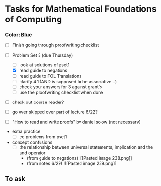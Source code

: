 # Tasks for Mathematical Foundations of Computing
### Color: Blue

- [ ] Finish going through proofwriting checklist

- [ ] Problem Set 2 (due Thursday)
	- [ ] look at solutions of pset1
	- [x] read guide to negations
	- [ ] read guide to FOL Translations
	- [ ] clarify 4.1 (AND is supposed to be associative...)
	- [ ] check your answers for 3 against grant's
	- [ ] use the proofwriting checklist when done
- [ ] check out course reader?
- [ ] go over skipped over part of lecture 6/22?
- [ ] "How to read and write proofs" by daniel solow (not necessary)

- extra practice
	- [ ] ec problems from pset1

- concept confusions
	- [ ] the relationship between universal statements, implication and the and operator
		- (from guide to negations) ![[Pasted image 238.png]]
		- (from notes 6/29) ![[Pasted image 239.png]]




## To ask
